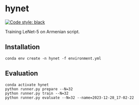 # hynet

<a href="https://github.com/psf/black"><img alt="Code style: black" src="https://img.shields.io/badge/code%20style-black-000000.svg"></a>
</p>

Training LeNet-5 on Armenian script.

## Installation

```
conda env create -n hynet -f environment.yml
```

## Evaluation

```
conda activate hynet
python runner.py prepare --N=32
python runner.py train --N=32
python runner.py evaluate --N=32 --name=2023-12-28_17-02-22
```